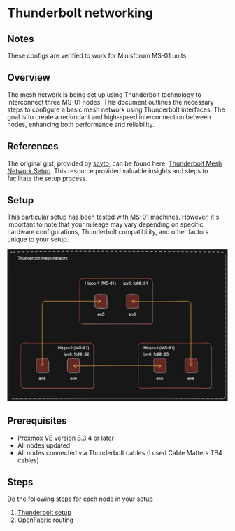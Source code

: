 # Thunderbolt networking

## Notes

These configs are verified to work for Minisforum MS-01 units.

## Overview

The mesh network is being set up using Thunderbolt technology to interconnect three MS-01 nodes. This document outlines the necessary steps to configure a basic mesh network using Thunderbolt interfaces. The goal is to create a redundant and high-speed interconnection between nodes, enhancing both performance and reliability.

## References

The original gist, provided by [scyto](https://gist.github.com/scyto), can be found here: [Thunderbolt Mesh Network Setup](https://gist.github.com/scyto/67fdc9a517faefa68f730f82d7fa3570). This resource provided valuable insights and steps to facilitate the setup process.

## Setup

This particular setup has been tested with MS-01 machines. However, it's important to note that your mileage may vary depending on specific hardware configurations, Thunderbolt compatibility, and other factors unique to your setup.

![Thunderbolt mesh network](<thunderbolt mesh network.png>)

## Prerequisites

- Proxmox VE version 8.3.4 or later
- All nodes updated
- All nodes connected via Thunderbolt cables (I used Cable Matters TB4 cables)

## Steps

Do the following steps for each node in your setup

1. [Thunderbolt setup](thunderbolt-setup.md)
2. [OpenFabric routing](openfabric-routing.md)
